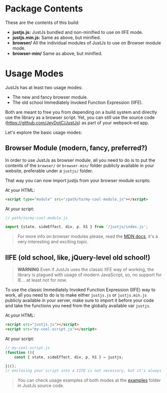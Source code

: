 # Package Contents

These are the contents of this build:

* **justjs.js:** JustJs bundled and non-minified to use on IIFE mode.
* **justjs.min.js:** Same as above, but minified.
* **browser/** All the individual modules of JustJs to use on Browser module mode.
* **browser-min/** Same as above, but minified.

# Usage Modes

JustJs has at least two usage modes:

* The new and fancy browser module.
* The old school Immediately Invoked Function Expression (IIFE).

Both are meant to free you from depending on a build system and directly use the library as a browser script. Yet, you can still use the source code (https://github.com/JeyDotC/JustJs) as part of your webpack-ed app.

Let's explore the basic usage modes:

## Browser Module (modern, fancy, preferred?)

In order to use JustJs as browser module, all you need to do is to put the contents of the `browser/` or `browser-min/` folder publicly available in your website, preferable under a `justjs/` folder.

That way you can now import justjs from your browser module scripts:

At your HTML:

```HTML
<script type="module" src="/path/to/my-cool-module.js"></script>
```

At your script:

```javascript
// path/to/my-cool-module.js

import {state, sideEffect, div, p, h1 } from '/justjs/index.js';

```

> For more info on browser modules please, read the [MDN docs](https://developer.mozilla.org/en-US/docs/Web/JavaScript/Guide/Modules), it's a very interesting and exciting topic.

## IIFE (old school, like, jQuery-level old school!)

> **WARNING** Even if JustJs uses the classic IIFE way of working, the library is plagued with usage of modern JavaScript, so, no support for IE... at least not for now.

To use the classic Immediately Invoked Function Expression (IIFE) way to work, all you need to do is to make either `justjs.js` or `justjs.min.js` publicly available in your server, make sure to import it before your code and take the functions you need from the globally available var `justjs`.

At your HTML:

```HTML
<script src="justjs.js"></script>
<script src="my-cool-script.js"></script>
```

At your script:

```javascript
// my-cool-script.js
(function (){
    const { state, sideEffect, div, p, h1 } = justjs;

})(); 
// enclosing your script into a IIFE is not necessary, but it's always a good idea.
```

> You can check usage examples of both modes at the [examples](https://github.com/JeyDotC/JustJs/tree/master/examples) folder in JustJs source code.